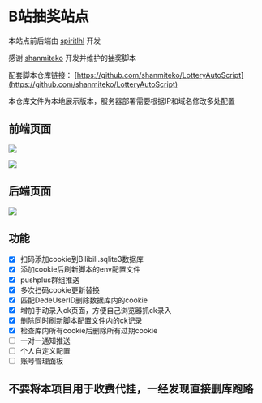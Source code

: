 # B站抽奖站点

本站点前后端由 [spiritlhl](https://github.com/spiritLHL) 开发

感谢 [shanmiteko](https://github.com/shanmiteko) 开发并维护的抽奖脚本

配套脚本仓库链接： [https://github.com/shanmiteko/LotteryAutoScript](https://github.com/shanmiteko/LotteryAutoScript)

本仓库文件为本地展示版本，服务器部署需要根据IP和域名修改多处配置

## 前端页面

![](https://i.loli.net/2021/10/01/gOfc961inyWTv2w.jpg)

![](https://i.loli.net/2021/10/01/1H9cNVmrL5lz2Qw.png)

## 后端页面

![](https://i.loli.net/2021/09/25/oNSFZlKV8q3H9CP.png)

## 功能

- [x] 扫码添加cookie到Bilibili.sqlite3数据库
- [x] 添加cookie后刷新脚本的env配置文件
- [x] pushplus群组推送
- [x] 多次扫码cookie更新替换
- [x] 匹配DedeUserID删除数据库内的cookie
- [x] 增加手动录入ck页面，方便自己浏览器抓ck录入
- [x] 删除同时刷新脚本配置文件内的ck记录
- [x] 检查库内所有cookie后删除所有过期cookie
- [ ] 一对一通知推送
- [ ] 个人自定义配置
- [ ] 账号管理面板

## 不要将本项目用于收费代挂，一经发现直接删库跑路
